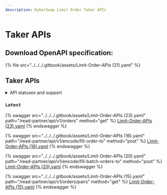 ```yaml
---
description: KyberSwap Limit Order Taker APIs
---
```


# Taker APIs

## Download OpenAPI specification:

{% file src="../../../.gitbook/assets/Limit-Order-APIs (21).yaml" %}

## Taker APIs

<details>

<summary>API statuses and support</summary>

KyberSwap APIs uses the following statuses to minimize version miscommunications and ensure an uninterrupted service for the end user:

* `Latest`: API is functional and supported. This is the recommended version for all integrators (new and existing).
* `Legacy`: API remains functional with support for bugs only. No new feature updates.
* `Deprecated`: API is no longer functional and is not supported.

For all developers, it is highly recommended that you refer to the API with the `Latest` tag to ensure access to the latest features as well as improved service quality and efficiency. APIs which are planned to be sunset will be tagged `Legacy` during the transition period and thereafter moved to `Deprecated`.

The KyberSwap Docs will continue to maintain information regarding `Legacy` and `Deprecated` APIs.

</details>

### `Latest`

{% swagger src="../../../.gitbook/assets/Limit-Order-APIs (23).yaml" path="/read-partner/api/v1/orders" method="get" %}
[Limit-Order-APIs (23).yaml](<../../../.gitbook/assets/Limit-Order-APIs (23).yaml>)
{% endswagger %}

{% swagger src="../../../.gitbook/assets/Limit-Order-APIs (16).yaml" path="/read-partner/api/v1/encode/fill-order-to" method="post" %}
[Limit-Order-APIs (16).yaml](<../../../.gitbook/assets/Limit-Order-APIs (16).yaml>)
{% endswagger %}

{% swagger src="../../../.gitbook/assets/Limit-Order-APIs (20).yaml" path="/read-partner/api/v1/encode/fill-batch-orders-to" method="post" %}
[Limit-Order-APIs (20).yaml](<../../../.gitbook/assets/Limit-Order-APIs (20).yaml>)
{% endswagger %}

{% swagger src="../../../.gitbook/assets/Limit-Order-APIs (15).yaml" path="/read-partner/api/v1/orders/pairs" method="get" %}
[Limit-Order-APIs (15).yaml](<../../../.gitbook/assets/Limit-Order-APIs (15).yaml>)
{% endswagger %}
